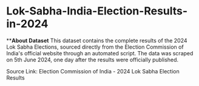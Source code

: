 # Lok-Sabha-India-Election-Results-in-2024



****About Dataset**
This dataset contains the complete results of the 2024 Lok Sabha Elections, sourced directly from the Election Commission of India's official website through an automated script. The data was scraped on 5th June 2024, one day after the results were officially published.

Source Link: Election Commission of India - 2024 Lok Sabha Election Results











